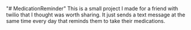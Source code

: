 "# MedicationReminder" 
This is a small project I made for a friend with twilio that I thought was worth sharing. It just sends a text message at the same time every day that reminds them to take their medications.
